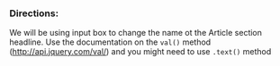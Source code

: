 <h3>Directions:</h3>

We will be using input box to change the name ot the Article section headline. Use the documentation on the <code>val()</code> method (http://api.jquery.com/val/) and you might need to use <code>.text()</code> method
